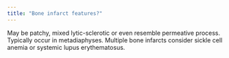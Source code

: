 ```yaml
---
title: "Bone infarct features?"
---
```

May be patchy, mixed lytic-sclerotic or even resemble permeative process. Typically occur in metadiaphyses. Multiple bone infarcts consider sickle cell anemia or systemic lupus erythematosus.

